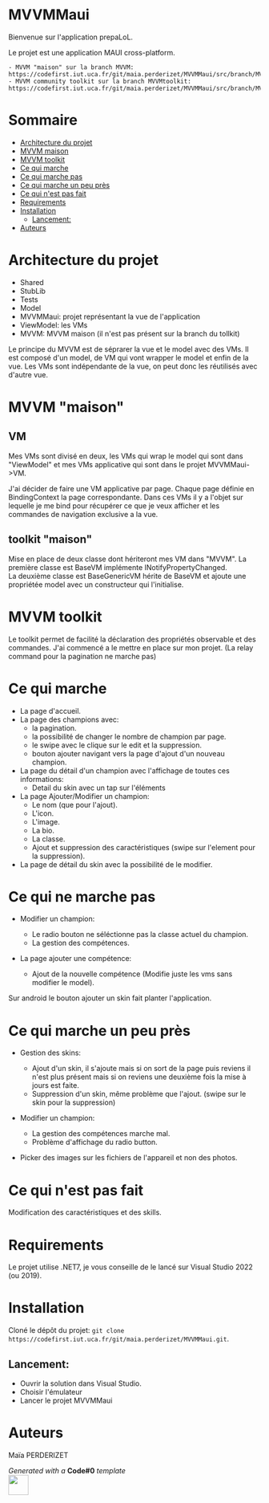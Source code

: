 # MVVMMaui

Bienvenue sur l'application prepaLoL.

Le projet est une application MAUI cross-platform.

    - MVVM "maison" sur la branch MVVM: https://codefirst.iut.uca.fr/git/maia.perderizet/MVVMMaui/src/branch/MVVM
    - MVVM community toolkit sur la branch MVVMtoolkit: https://codefirst.iut.uca.fr/git/maia.perderizet/MVVMMaui/src/branch/MVVMtoolkit

# Sommaire

- [Architecture du projet](#architecture-du-projet)
- [MVVM maison](#mvvm-maison)
- [MVVM toolkit](#mvvm-toolkit)
- [Ce qui marche](#ce-qui-marche)
- [Ce qui marche pas](#ce-qui-ne-marche-pas)
- [Ce qui marche un peu près](#ce-qui-marche-un-peu-près)
- [Ce qui n'est pas fait](#ce-qui-n-est-pas-fait)
- [Requirements](#requirements)
- [Installation](#installation)
    - [Lancement:](#lancement)
- [Auteurs](#auteurs)

# Architecture du projet

- Shared
- StubLib
- Tests
- Model
- MVVMMaui: projet représentant la vue de l'application
- ViewModel: les VMs 
- MVVM: MVVM maison (il n'est pas présent sur la branch du tollkit)

Le principe du MVVM est de séprarer la vue et le model avec des VMs. Il est composé d'un model, de VM qui vont wrapper le model et enfin de la vue. Les VMs sont indépendante de la vue, on peut donc les réutilisés avec d'autre vue.

# MVVM "maison"

## VM

Mes VMs sont divisé en deux, les VMs qui wrap le model qui sont dans "ViewModel" et mes VMs applicative qui sont dans le projet MVVMMaui->VM.

J'ai décider de faire une VM applicative par page.
Chaque page définie en BindingContext la page correspondante.
Dans ces VMs il y a l'objet sur lequelle je me bind pour récupérer ce que je veux afficher et les commandes de navigation exclusive a la vue.

## toolkit "maison"

Mise en place de deux classe dont hériteront mes VM dans "MVVM".
La première classe est BaseVM implémente INotifyPropertyChanged.  
La deuxième classe est BaseGenericVM<Base> hérite de BaseVM et ajoute une propriétée model avec un constructeur qui l'initialise. 

# MVVM toolkit

Le toolkit permet de facilité la déclaration des propriétés observable et des commandes.
J'ai commencé a le mettre en place sur mon projet. (La relay command pour la pagination ne marche pas)

# Ce qui marche

- La page d'accueil.
- La page des champions avec:
    - la pagination.
    - la possibilité de changer le nombre de champion par page.
    - le swipe avec le clique sur le edit et la suppression.
    - bouton ajouter navigant vers la page d'ajout d'un nouveau champion.
- La page du détail d'un champion avec l'affichage de toutes ces informations:
    - Detail du skin avec un tap sur l'éléments
- La page Ajouter/Modifier un champion:
    - Le nom (que pour l'ajout).
    - L'icon.
    - L'image.
    - La bio.
    - La classe.
    - Ajout et suppression des caractéristiques (swipe sur l'element pour la suppression).
- La page de détail du skin avec la possibilité de le modifier.

# Ce qui ne marche pas

- Modifier un champion: 
    - Le radio bouton ne séléctionne pas la classe actuel du champion.
    - La gestion des compétences.

- La page ajouter une compétence:
    - Ajout de la nouvelle compétence (Modifie juste les vms sans modifier le model).
    
Sur android le bouton ajouter un skin fait planter l'application.

# Ce qui marche un peu près

- Gestion des skins:
    - Ajout d'un skin, il s'ajoute mais si on sort de la page puis reviens il n'est plus présent mais si on reviens une deuxième fois la mise à jours est faite.
    - Suppression d'un skin, même problème que l'ajout. (swipe sur le skin pour la suppression)

- Modifier un champion: 
    - La gestion des compétences marche mal.
    - Problème d'affichage du radio button.
    
- Picker des images sur les fichiers de l'appareil et non des photos.


# Ce qui n'est pas fait

Modification des caractéristiques et des skills.

# Requirements

Le projet utilise .NET7, je vous conseille de le lancé sur Visual Studio 2022 (ou 2019).

# Installation

Cloné le dépôt du projet: ```git clone https://codefirst.iut.uca.fr/git/maia.perderizet/MVVMMaui.git```.

## Lancement:

- Ouvrir la solution dans Visual Studio.
- Choisir l'émulateur
- Lancer le projet MVVMMaui

# Auteurs
Maïa PERDERIZET

_Generated with a_ **Code#0** _template_  
<img src="Documentation/doc_images/CodeFirst.png" height=40/>   
